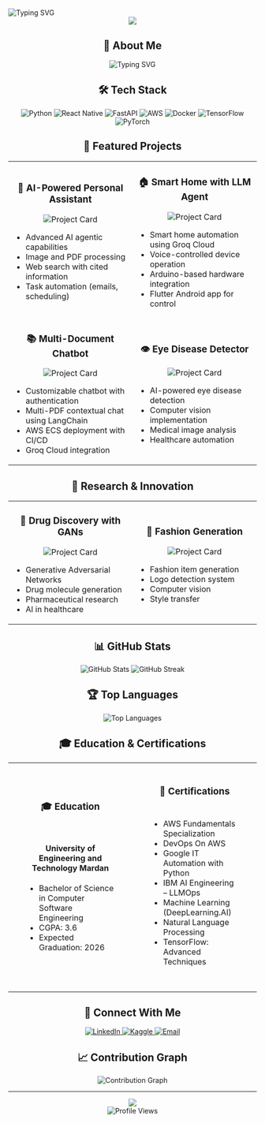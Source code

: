 # <div align="center">
  <img src="https://readme-typing-svg.herokuapp.com?font=Fira+Code&weight=500&size=40&duration=4000&pause=1000&color=2196F3&center=true&vCenter=true&width=600&height=100&lines=Hi+there%2C+I'm+Muhammad+Bilal;AI%2FML+Engineer;Full+Stack+Developer;Generative+AI+Specialist" alt="Typing SVG" />
</div>

<div align="center">
  <img src="https://capsule-render.vercel.app/api?type=waving&color=gradient&customColorList=12&height=200&section=header&text=Muhammad%20Bilal&fontSize=80&fontAlignY=35&desc=AI%20%7C%20ML%20%7C%20Full%20Stack%20%7C%20Generative%20AI&descAlignY=55&descAlign=50"/>
</div>

## <div align="center">🚀 About Me</div>

<div align="center">
  <img src="https://readme-typing-svg.herokuapp.com?font=Fira+Code&weight=500&size=25&duration=4000&pause=1000&color=2196F3&center=true&vCenter=true&width=600&lines=I'm+a+Full-Stack+Software+Engineer+and+AI+Developer;Specializing+in+Generative+AI%2C+LLMs%2C+Agentic+AI%2C+and+NLP;Currently+pursuing+my+Bachelor's+in+Computer+Software+Engineering;at+UET+Mardan+with+a+3.6+CGPA" alt="Typing SVG" />
</div>

## <div align="center">🛠️ Tech Stack</div>

<div align="center">
  <img src="https://img.shields.io/badge/Python-3776AB?style=for-the-badge&logo=python&logoColor=white" alt="Python"/>
  <img src="https://img.shields.io/badge/React_Native-20232A?style=for-the-badge&logo=react&logoColor=61DAFB" alt="React Native"/>
  <img src="https://img.shields.io/badge/FastAPI-009688?style=for-the-badge&logo=fastapi&logoColor=white" alt="FastAPI"/>
  <img src="https://img.shields.io/badge/AWS-232F3E?style=for-the-badge&logo=amazon-aws&logoColor=white" alt="AWS"/>
  <img src="https://img.shields.io/badge/Docker-2496ED?style=for-the-badge&logo=docker&logoColor=white" alt="Docker"/>
  <img src="https://img.shields.io/badge/TensorFlow-FF6F00?style=for-the-badge&logo=tensorflow&logoColor=white" alt="TensorFlow"/>
  <img src="https://img.shields.io/badge/PyTorch-EE4C2C?style=for-the-badge&logo=pytorch&logoColor=white" alt="PyTorch"/>
</div>

## <div align="center">🌟 Featured Projects</div>

<div align="center">
  <table>
    <tr>
      <td width="50%">
        <h3 align="center">🤖 AI-Powered Personal Assistant</h3>
        <div align="center">
          <img src="https://github-readme-stats.vercel.app/api/pin/?username=bilalsxadad1231231&repo=AI-Personal-Assistant-React-Native&theme=radical" alt="Project Card"/>
        </div>
        <ul align="left">
          <li>Advanced AI agentic capabilities</li>
          <li>Image and PDF processing</li>
          <li>Web search with cited information</li>
          <li>Task automation (emails, scheduling)</li>
        </ul>
      </td>
      <td width="50%">
        <h3 align="center">🏠 Smart Home with LLM Agent</h3>
        <div align="center">
          <img src="https://github-readme-stats.vercel.app/api/pin/?username=bilalsxadad1231231&repo=SMART-HOME-WITH-LLM-AGENT&theme=radical" alt="Project Card"/>
        </div>
        <ul align="left">
          <li>Smart home automation using Groq Cloud</li>
          <li>Voice-controlled device operation</li>
          <li>Arduino-based hardware integration</li>
          <li>Flutter Android app for control</li>
        </ul>
      </td>
    </tr>
    <tr>
      <td width="50%">
        <h3 align="center">📚 Multi-Document Chatbot</h3>
        <div align="center">
          <img src="https://github-readme-stats.vercel.app/api/pin/?username=bilalsxadad1231231&repo=MULTI-DOCUMENT-CHATBOT&theme=radical" alt="Project Card"/>
        </div>
        <ul align="left">
          <li>Customizable chatbot with authentication</li>
          <li>Multi-PDF contextual chat using LangChain</li>
          <li>AWS ECS deployment with CI/CD</li>
          <li>Groq Cloud integration</li>
        </ul>
      </td>
      <td width="50%">
        <h3 align="center">👁️ Eye Disease Detector</h3>
        <div align="center">
          <img src="https://github-readme-stats.vercel.app/api/pin/?username=bilalsxadad1231231&repo=EyeDisease-Detector&theme=radical" alt="Project Card"/>
        </div>
        <ul align="left">
          <li>AI-powered eye disease detection</li>
          <li>Computer vision implementation</li>
          <li>Medical image analysis</li>
          <li>Healthcare automation</li>
        </ul>
      </td>
    </tr>
  </table>
</div>

## <div align="center">🔬 Research & Innovation</div>

<div align="center">
  <table>
    <tr>
      <td width="50%">
        <h3 align="center">🧬 Drug Discovery with GANs</h3>
        <div align="center">
          <img src="https://github-readme-stats.vercel.app/api/pin/?username=bilalsxadad1231231&repo=DRUG-DISCOVERY-WITH-GANS&theme=radical" alt="Project Card"/>
        </div>
        <ul align="left">
          <li>Generative Adversarial Networks</li>
          <li>Drug molecule generation</li>
          <li>Pharmaceutical research</li>
          <li>AI in healthcare</li>
        </ul>
      </td>
      <td width="50%">
        <h3 align="center">👕 Fashion Generation</h3>
        <div align="center">
          <img src="https://github-readme-stats.vercel.app/api/pin/?username=bilalsxadad1231231&repo=FASHION-GENERATION-AND-LOGO-DETECTION&theme=radical" alt="Project Card"/>
        </div>
        <ul align="left">
          <li>Fashion item generation</li>
          <li>Logo detection system</li>
          <li>Computer vision</li>
          <li>Style transfer</li>
        </ul>
      </td>
    </tr>
  </table>
</div>

## <div align="center">📊 GitHub Stats</div>

<div align="center">
  <img src="https://github-readme-stats.vercel.app/api?username=bilalsxadad1231231&show_icons=true&theme=radical&hide_border=true&include_all_commits=true&count_private=true" alt="GitHub Stats" />
  <img src="https://github-readme-streak-stats.herokuapp.com/?user=bilalsxadad1231231&theme=radical&hide_border=true" alt="GitHub Streak" />
</div>

## <div align="center">🏆 Top Languages</div>

<div align="center">
  <img src="https://github-readme-stats.vercel.app/api/top-langs/?username=bilalsxadad1231231&layout=compact&theme=radical&hide_border=true" alt="Top Languages" />
</div>

## <div align="center">🎓 Education & Certifications</div>

<div align="center">
  <table>
    <tr>
      <td width="50%" style="padding: 20px;">
        <h3 align="center">🎓 Education</h3>
        <div style="padding: 15px; background: rgba(255,255,255,0.1); border-radius: 10px;">
          <h4 align="center">University of Engineering and Technology Mardan</h4>
          <ul align="left" style="margin-top: 10px;">
            <li>Bachelor of Science in Computer Software Engineering</li>
            <li>CGPA: 3.6</li>
            <li>Expected Graduation: 2026</li>
          </ul>
        </div>
      </td>
      <td width="50%" style="padding: 20px;">
        <h3 align="center">🏅 Certifications</h3>
        <div style="padding: 15px; background: rgba(255,255,255,0.1); border-radius: 10px;">
          <ul align="left" style="margin-top: 10px;">
            <li>AWS Fundamentals Specialization</li>
            <li>DevOps On AWS</li>
            <li>Google IT Automation with Python</li>
            <li>IBM AI Engineering – LLMOps</li>
            <li>Machine Learning (DeepLearning.AI)</li>
            <li>Natural Language Processing</li>
            <li>TensorFlow: Advanced Techniques</li>
          </ul>
        </div>
      </td>
    </tr>
  </table>
</div>

## <div align="center">🤝 Connect With Me</div>

<div align="center">
  <a href="https://linkedin.com/in/muhammad-bilal-866750280">
    <img src="https://img.shields.io/badge/LinkedIn-0077B5?style=for-the-badge&logo=linkedin&logoColor=white" alt="LinkedIn"/>
  </a>
  <a href="https://www.kaggle.com/muhammadbilal10000">
    <img src="https://img.shields.io/badge/Kaggle-20BEFF?style=for-the-badge&logo=kaggle&logoColor=white" alt="Kaggle"/>
  </a>
  <a href="mailto:bilal.ai.developer@gmail.com">
    <img src="https://img.shields.io/badge/Email-D14836?style=for-the-badge&logo=gmail&logoColor=white" alt="Email"/>
  </a>
</div>

## <div align="center">📈 Contribution Graph</div>

<div align="center">
  <img src="https://github-readme-activity-graph.vercel.app/graph?username=bilalsxadad1231231&theme=radical&hide_border=true" alt="Contribution Graph" />
</div>

---

<div align="center">
  <img src="https://capsule-render.vercel.app/api?type=waving&color=gradient&customColorList=12&height=100&section=footer&text=Thanks+for+visiting!&fontSize=40&fontAlignY=35"/>
</div>

<div align="center">
  <img src="https://komarev.com/ghpvc/?username=bilalsxadad1231231&color=blueviolet&style=for-the-badge" alt="Profile Views" />
</div> 
